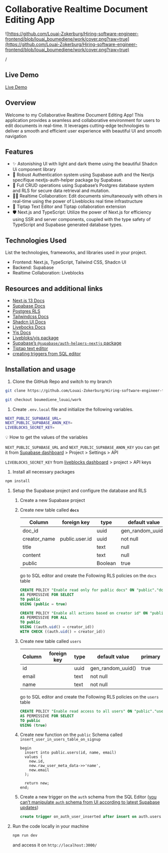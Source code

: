 # Collaborative Realtime Document Editing App

![https://github.com/Louai-Zokerburg/Hiring-software-engineer-frontend/blob/louai_boumediene/work/cover.png?raw=true](https://github.com/Louai-Zokerburg/Hiring-software-engineer-frontend/blob/louai_boumediene/work/cover.png?raw=true)

/

## Live Demo

[Live Demo](https://document-colaboration-app-5j1j.vercel.app/)

## **Overview**

Welcome to my Collaborative Realtime Document Editing App! This application provides a seamless and collaborative environment for users to edit documents in real-time. It leverages cutting-edge technologies to deliver a smooth and efficient user experience with beautiful UI and smooth navigation

## **Features**

- ✨ Astonishing UI with light and dark theme using the beautiful Shadcn Ui component library
- 🔐 Robust Authentication system using Supabase auth and the Nextjs specifique nextjs-auth-helper package by Supabase.
- 💪 Full CRUD operations using Supabase’s Postgres database system and RLS for secure data retrieval and mutation.
- 👩‍💻 Realtime Collaboration: Edit documents simultaneously with others in real-time using the power of Liveblocks real time infrastructure
- 📃 Tiptap Text Editor and Tiptap collaboration extension
- 🛡 Next.js and TypeScript: Utilize the power of Next.js for efficiency using SSR and server components, coupled with the type safety of TypeScript and Supabase generated database types.

## **Technologies Used**

List the technologies, frameworks, and libraries used in your project.

- Frontend: Next.js, TypeScript, Tailwind CSS, Shadcn UI
- Backend: Supabase
- Realtime Collaboration: Liveblocks

## Resources and additional links

- [Next.js 13 Docs](https://nextjs.org/docs)
- [Supabase Docs](https://supabase.com/docs)
- [Postgres RLS](https://www.postgresql.org/docs/current/ddl-rowsecurity.html)
- [Tailwindcss Docs](https://tailwindcss.com/docs/installation)
- [Shadcn UI Docs](https://ui.shadcn.com/docs)
- [Livebocks Docs](https://liveblocks.io/docs)
- [Yjs Docs](https://yjs.dev/)
- [Livebloks/yjs package](https://liveblocks.io/docs/api-reference/liveblocks-yjs)
- [Supabase’s `@supabase/auth-helpers-nextjs` package](https://supabase.com/docs/guides/auth/auth-helpers/nextjs)
- [Tiptap text editor](https://tiptap.dev/docs/editor/introduction)
- [creating triggers from SQL editor](https://www.youtube.com/watch?v=mcrqn77lUmM)

## **Installation and usage**

1. Clone the GitHub Repo and switch to my branch

```bash
git clone https://github.com/Louai-Zokerburg/Hiring-software-engineer-frontend.git

git checkout boumediene_louai/work
```

1. Create `.env.local` file and initialize the following variables.

```bash
NEXT_PUBLIC_SUPABASE_URL=
NEXT_PUBLIC_SUPABASE_ANON_KEY=
LIVEBLOCKS_SECRET_KEY=
```

<aside>
💡 How to get the values of the variables

`NEXT_PUBLIC_SUPABASE_URL` and `NEXT_PUBLIC_SUPABASE_ANON_KEY` you can get it from [Supabase dashboard](https://supabase.com/dashboard/) > Project > Settings > API

`LIVEBLOCKS_SECRET_KEY` from [liveblocks dashboard](https://liveblocks.io/dashboard/) > project > API keys

</aside>

1. Install all necessary packages

```bash
npm install
```

1. Setup the Supabase project and configure the database and RLS
   1. Create a new Supabase project
   2. Create new table called **`docs`**

      | Column       | foreign key    | type    | default value     | primary |
      | ------------ | -------------- | ------- | ----------------- | ------- |
      | doc_id       |                | uuid    | gen_random_uuid() | true    |
      | creator_name | public.user.id | uuid    | not null          |         |
      | title        |                | text    | null              |         |
      | content      |                | text    | null              |         |
      | public       |                | Boolean | true              |         |

      go to SQL editor and create the Following RLS policies on the `docs` table

      ```sql
      CREATE POLICY "Enable read only for public docs" ON "public"."docs"
      AS PERMISSIVE FOR SELECT
      TO public
      USING (public = true)
      ```

      ```sql
      CREATE POLICY "Enable all actions based on creator id" ON "public"."docs"
      AS PERMISSIVE FOR ALL
      TO public
      USING ((auth.uid() = creator_id))
      WITH CHECK ((auth.uid() = creator_id))
      ```

   3. Create new table called `users`

      | Column | foreign key | type | default value     | primary |
      | ------ | ----------- | ---- | ----------------- | ------- |
      | id     |             | uuid | gen_random_uuid() | true    |
      | email  |             | text | not null          |         |
      | name   |             | text | not null          |         |

      go to SQL editor and create the Following RLS policies on the `users` table

      ```sql
      CREATE POLICY "Enable read access to all users" ON "public"."users"
      AS PERMISSIVE FOR SELECT
      TO public
      USING (true)
      ```

   4. Create new function on the `public` Schema called `insert_user_in_users_table_on_signup`

      ```
      begin
        insert into public.users(id, name, email)
        values (
          new.id,
          new.raw_user_meta_data->>'name',
          new.email
        );

        return new;
      end;
      ```

   5. Create a new trigger on the `auth` schema from the SQL Editor ([you can’t manipulate `auth` schema from UI according to latest Supabase updates](https://www.reddit.com/r/Supabase/comments/16uiokd/why_cant_i_create_a_trigger_on_authusers_table/))

      ```sql
      create trigger on_auth_user_inserted after insert on auth.users for each row execute function insert_user_in_users_table_on_signup();
      ```
2. Run the code locally in your machine

   ```bash
   npm run dev
   ```

   and access it on `http://localhost:3000/`
